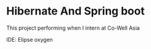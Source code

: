
<h1> Hibernate And Spring boot</h1>

This project performing when I intern at Co-Well Asia

IDE: Elipse oxygen
